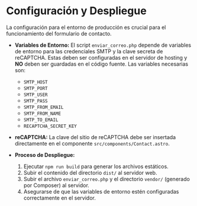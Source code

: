# Configuración y Despliegue

La configuración para el entorno de producción es crucial para el funcionamiento del formulario de contacto.

- **Variables de Entorno:** El script `enviar_correo.php` depende de variables de entorno para las credenciales SMTP y la clave secreta de reCAPTCHA. Estas deben ser configuradas en el servidor de hosting y **NO** deben ser guardadas en el código fuente. Las variables necesarias son:
  - `SMTP_HOST`
  - `SMTP_PORT`
  - `SMTP_USER`
  - `SMTP_PASS`
  - `SMTP_FROM_EMAIL`
  - `SMTP_FROM_NAME`
  - `SMTP_TO_EMAIL`
  - `RECAPTCHA_SECRET_KEY`

- **reCAPTCHA:** La clave del sitio de reCAPTCHA debe ser insertada directamente en el componente `src/components/Contact.astro`.

- **Proceso de Despliegue:**
  1. Ejecutar `npm run build` para generar los archivos estáticos.
  2. Subir el contenido del directorio `dist/` al servidor web.
  3. Subir el archivo `enviar_correo.php` y el directorio `vendor/` (generado por Composer) al servidor.
  4. Asegurarse de que las variables de entorno estén configuradas correctamente en el servidor.